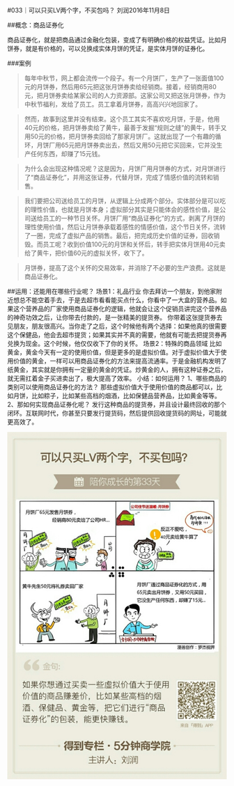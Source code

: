 #033｜可以只买LV两个字，不买包吗？
刘润2016年11月8日

##概念：商品证券化

商品证券化，就是把商品通过金融化包装，变成了有明确价格的权益凭证。比如月饼券，就是有价格的，可以兑换成实体月饼的凭证，是实体月饼的证券化。

###案例

>每年中秋节，网上都会流传一个段子。有一个月饼厂，生产了一张面值100元的月饼券，然后用65元把这张月饼券卖给经销商。接着，经销商用80元，把月饼券卖给某家公司的人力资源部。这家公司又把这张月饼券，作为中秋节福利，发给了员工。员工拿着月饼券，高高兴兴地回家了。

>然而，故事到这里并没有结束。这个员工其实不喜欢吃月饼，于是，他用40元的价格，把月饼券卖给了黄牛，最善于发掘“规则之缝”的黄牛，转手又用50元的价格，把月饼券卖回给了那家月饼厂。这就出现了一个有趣的循环，月饼厂用65元把月饼券卖出去，然后又用50元把它买回来，它并没生产任何东西，却赚了15元钱。

>为什么会出现这种情况呢？这是因为，月饼厂用月饼券的方式，对月饼进行了“商品证券化”，并用这张证券，代替月饼，完成了情感价值的流转和销售。

>我们要把公司送给员工的月饼，从逻辑上分成两个部分。实体部分是可以吃的理性价值，也就是月饼本身；虚拟部分其实是只能体会的感性价值，是公司送给员工的一种节日关怀。月饼厂用“商品证券化”的方式，剥离了月饼的理性使用价值，然后让月饼券承载着感性的情感价值，这个节日关怀，流转了一圈，完成了虚拟产品的销售。最后，把完成历史价值的证券，回收销毁。而员工呢？收到价值100元的月饼和关怀后，转手把实体月饼用40元卖给了黄牛，把价值60元的虚拟关怀，收下了。

>月饼券，提高了这个关怀的交易效率，并消除了不必要的生产浪费。这就是商品证券化。

##运用：还能用在哪些行业呢？
场景1：礼品行业
你去拜访一个朋友，到他家附近想总不能空着手去，于是去超市看看能买点什么，你看中了一大盒的营养品。如果这个营养品的厂家使用商品证券化的逻辑，他就会让这个促销员讲完这个营养品的神奇功效之后，让你带去付款的，是一张精美的提货券。
你带着这张提货券去见朋友，朋友很高兴。当你走了之后，这个时候他有两个选择：如果他真的很需要这个保健品，他会去超市提货；如果其实并不真的需要，他就有可能去把提货券再兑换为现金。这个时候，他仅仅收下了你的关怀。
场景2：特殊的商品领域
比如黄金，黄金今天有一定的使用价值，但是更多的是虚拟价值。对于虚拟价值大于使用价值的黄金，一样可以用商品证券化的方法来提高流通率。于是金融机构发明了纸黄金，其实就是你拥有一定量的黄金的凭证。炒黄金的人，拥有这种证券之后，就无需扛着金子买进卖出了，极大提高了效率。
小结：如何运用？
1、哪些商品的类别可以使用商品证券化的方法？
那些虚拟价值大于使用价值的商品都可以，比如月饼，比如粽子，比如某些高档的烟酒，比如保健品营养品，比如黄金等等。
2、那如何实现商品证券化呢？
发行这种商品的提货券，并且设计最终回收的那个闭环。互联网时代，你甚至只要发行提货码，然后提供回收提货码的网址，可能就更高效了。

![](./_image/2017-08-04-15-00-10.jpg)
